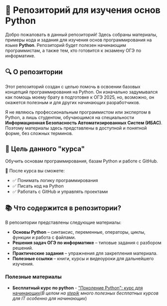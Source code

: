 
# 📌 Репозиторий для изучения основ Python

Добро пожаловать в данный репозиторий! Здесь собраны материалы, примеры кода и задания для изучения основ программирования на языке **Python**. Репозиторий будет полезен начинающим программистам, а также тем, кто готовится к экзамену ОГЭ по информатике.

## 🔍 О репозитории

Этот репозиторий создан с целью помочь в освоении базовых концепций программирования на Python. Он изначально задумывался как помощь моему брату в подготовке к ОГЭ 2025, но, возможно, он окажется полезным и для других начинающих разработчиков.

Я не являюсь профессиональным программистом или экспертом в Python, а лишь студентом, обучающимся на специальности **Информационная Безопасность Автоматизированных Систем (ИБАС)**. Поэтому материалы здесь представлены в доступной и понятной форме, без сложных терминов.

## 🎯 Цель данного "курса" 
Обучить основам программирования, базам Python и работе с GitHub.

📌 После курса вы сможете:
- ✅ Понимать логику программирования
- ✅ Писать код на Python
- ✅ Работать с GitHub и управлять проектами

## 📚 Что содержится в репозитории?

В репозитории представлены следующие материалы:

- **Основы Python** – синтаксис, переменные, операторы, циклы, функции и работа с файлами.
- **Решения задач ОГЭ по информатике** – типовые задания с разбором решений.
- **Практические задания** – упражнения для закрепления материала.
- **Полезные ссылки** – книги, курсы и видеоуроки для дальнейшего изучения.

### Полезные материалы

- **Бесплатный курс по python** - ["Поколение Python": курс для начинающих](https://stepik.org/course/58852/promo#toc?search=6538517902)(*В целом на [stepik](https://stepik.org/catalog/search?free=true) много полезных бесплатных курсов для IT особенно для начинающих*)